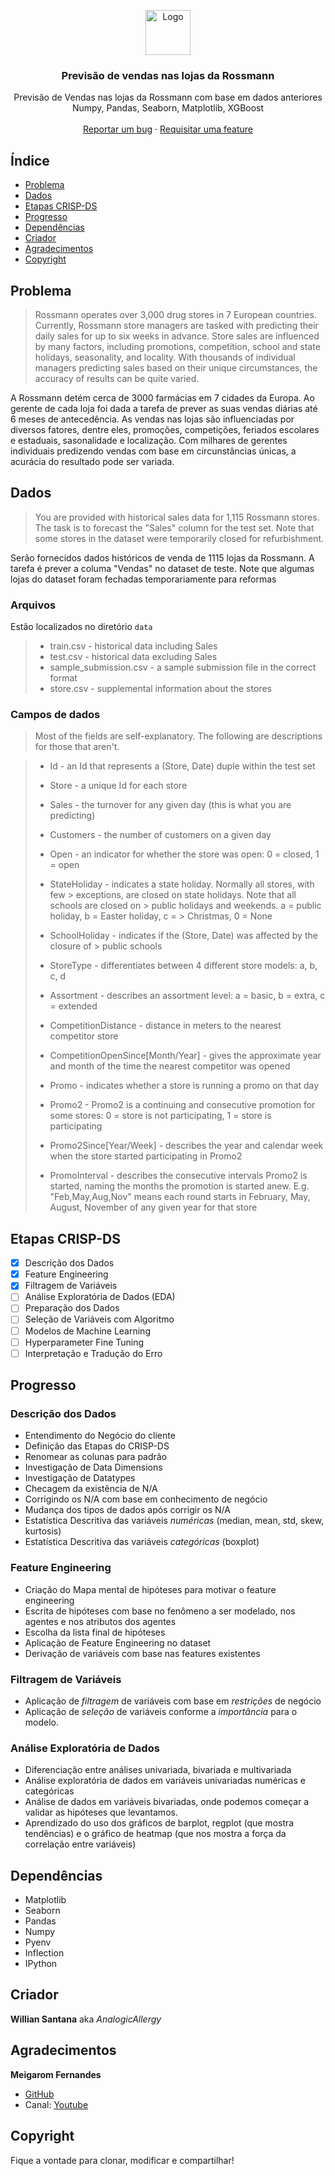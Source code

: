 <p align="center">
  <a href="https://kaggle.com/">
    <img src="https://www.kaggle.com/static/images/site-logo.png" alt="Logo" width=72 height=72>
  </a>

  <h3 align="center">Previsão de vendas nas lojas da Rossmann</h3>

  <p align="center">
    Previsão de Vendas nas lojas da Rossmann com base em dados anteriores
    <br>
    Numpy, Pandas, Seaborn, Matplotlib, XGBoost
    <br>
    <br>
    <a href="https://github.com/AnalogicAllergy/data_science/issues/new">Reportar um bug</a>
    ·
    <a href="https://github.com/AnalogicAllergy/data_science/issues/new">Requisitar uma feature</a>
  </p>
</p>

## Índice

- [Problema](#problema)
- [Dados](#dados)
- [Etapas CRISP-DS](#etapas-crisp-ds)
- [Progresso](#progresso)
- [Dependências](#dependencias)
- [Criador](#criador)
- [Agradecimentos](#gradecimentos)
- [Copyright](#copyright)

## Problema

> Rossmann operates over 3,000 drug stores in 7 European countries. Currently, Rossmann store managers are tasked with predicting their daily sales for up to six weeks in advance. Store sales are influenced by many factors, including promotions, competition, school and state holidays, seasonality, and locality. With thousands of individual managers predicting sales based on their unique circumstances, the accuracy of results can be quite varied.

A Rossmann detém cerca de 3000 farmácias em 7 cidades da Europa. Ao gerente de cada loja foi dada a tarefa de prever as suas vendas diárias até 6 meses de antecedência. As vendas nas lojas são influenciadas por diversos fatores, dentre eles, promoções, competições, feriados escolares e estaduais, sasonalidade e localização. Com milhares de gerentes individuais predizendo vendas com base em circunstâncias únicas, a acurácia do resultado pode ser variada.

## Dados

> You are provided with historical sales data for 1,115 Rossmann stores. The task is to forecast the "Sales" column for the test set. Note that some stores in the dataset were temporarily closed for refurbishment.

Serão fornecidos dados históricos de venda de 1115 lojas da Rossmann. A tarefa é prever a columa "Vendas" no dataset de teste. Note que algumas lojas do dataset foram fechadas temporariamente para reformas

### Arquivos

Estão localizados no diretório `data`

> - train.csv - historical data including Sales
> - test.csv - historical data excluding Sales
> - sample_submission.csv - a sample submission file in the correct format
> - store.csv - supplemental information about the stores

### Campos de dados

> Most of the fields are self-explanatory. The following are descriptions for those that aren't.

> - Id - an Id that represents a (Store, Date) duple within the test set
>
> - Store - a unique Id for each store
> - Sales - the turnover for any given day (this is what you are predicting)
> - Customers - the number of customers on a given day
> - Open - an indicator for whether the store was open: 0 = closed, 1 = open
> - StateHoliday - indicates a state holiday. Normally all stores, with few > exceptions, are closed on state holidays. Note that all schools are closed on > public holidays and weekends. a = public holiday, b = Easter holiday, c = > Christmas, 0 = None
> - SchoolHoliday - indicates if the (Store, Date) was affected by the closure of > public schools
> - StoreType - differentiates between 4 different store models: a, b, c, d
> - Assortment - describes an assortment level: a = basic, b = extra, c = extended
> - CompetitionDistance - distance in meters to the nearest competitor store
> - CompetitionOpenSince[Month/Year] - gives the approximate year and month of the time the nearest competitor was opened
> - Promo - indicates whether a store is running a promo on that day
> - Promo2 - Promo2 is a continuing and consecutive promotion for some stores: 0 = store is not participating, 1 = store is participating
> - Promo2Since[Year/Week] - describes the year and calendar week when the store started participating in Promo2
> - PromoInterval - describes the consecutive intervals Promo2 is started, naming the months the promotion is started anew. E.g. "Feb,May,Aug,Nov" means each round starts in February, May, August, November of any given year for that store

## Etapas CRISP-DS

- [x] Descrição dos Dados
- [x] Feature Engineering
- [x] Filtragem de Variáveis
- [ ] Análise Exploratória de Dados (EDA)
- [ ] Preparação dos Dados
- [ ] Seleção de Variáveis com Algoritmo
- [ ] Modelos de Machine Learning
- [ ] Hyperparameter Fine Tuning
- [ ] Interpretação e Tradução do Erro

## Progresso

### Descrição dos Dados

- Entendimento do Negócio do cliente
- Definição das Etapas do CRISP-DS
- Renomear as colunas para padrão
- Investigação de Data Dimensions
- Investigação de Datatypes
- Checagem da existência de N/A
- Corrigindo os N/A com base em conhecimento de negócio
- Mudança dos tipos de dados após corrigir os N/A
- Estatística Descritiva das variáveis _numéricas_ (median, mean, std, skew, kurtosis)
- Estatística Descritiva das variáveis _categóricas_ (boxplot)

### Feature Engineering

- Criação do Mapa mental de hipóteses para motivar o feature engineering
- Escrita de hipóteses com base no fenômeno a ser modelado, nos agentes e nos atributos dos agentes
- Escolha da lista final de hipóteses
- Aplicação de Feature Engineering no dataset
- Derivação de variáveis com base nas features existentes

### Filtragem de Variáveis

- Aplicação de _filtragem_ de variáveis com base em _restrições_ de negócio
- Aplicação de _seleção_ de variáveis conforme a _importância_ para o modelo.

### Análise Exploratória de Dados

- Diferenciação entre análises univariada, bivariada e multivariada
- Análise exploratória de dados em variáveis univariadas numéricas e categóricas
- Análise de dados em variáveis bivariadas, onde podemos começar a validar as hipóteses que levantamos.
- Aprendizado do uso dos gráficos de barplot, regplot (que mostra tendências) e o gráfico de heatmap (que nos mostra a força da correlação entre variáveis)

## Dependências

- Matplotlib
- Seaborn
- Pandas
- Numpy
- Pyenv
- Inflection
- IPython

## Criador

**Willian Santana** aka _AnalogicAllergy_

## Agradecimentos

**Meigarom Fernandes**

- [GitHub](https://github.com/Meigarom)
- Canal: [Youtube](https://www.youtube.com/channel/UCar5Cr-pVz08GY_6I3RX9bA)

## Copyright

Fique a vontade para clonar, modificar e compartilhar!
